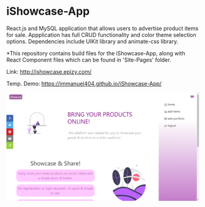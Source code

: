 # iShowcase-App
React.js and MySQL application that allows users to advertise product items for sale. Appplication has full CRUD functionality and color theme selection options. Dependencies include UIKit library and animate-css library.

*This repository contains build files for the iShowcase-App, along with React Component files which can be found in 'Site-Pages' folder.


Link: http://ishowcase.epizy.com/

Temp. Demo: https://immanuel404.github.io/iShowcase-App/

![](ishowcase.png)

